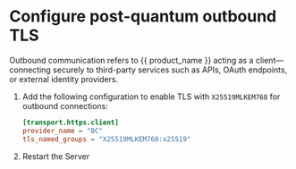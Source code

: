 # Configure post-quantum outbound TLS

Outbound communication refers to {{ product_name }} acting as a client—connecting securely to third-party services such as APIs, OAuth endpoints, or external identity providers.

1. Add the following configuration to enable TLS with `X25519MLKEM768` for outbound connections:

    ```toml
    [transport.https.client]
    provider_name = "BC"
    tls_named_groups = "X25519MLKEM768:x25519"
    ```

2. Restart the Server
